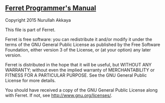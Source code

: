 ## [Ferret Programmer's Manual](http://dropbox.nakkaya.com/builds/ferret-manual.html)

Copyright 2015 Nurullah Akkaya

This file is part of Ferret.

Ferret is free software: you can redistribute it and/or modify it
under the terms of the GNU General Public License as published by
the Free Software Foundation, either version 3 of the License, or
(at your option) any later version. 

Ferret is distributed in the hope that it will be useful, but
WITHOUT ANY WARRANTY; without even the implied warranty of
MERCHANTABILITY or FITNESS FOR A PARTICULAR PURPOSE. See the GNU
General Public License for more details. 

You should have received a copy of the GNU General Public License
along with Ferret. If not, see http://www.gnu.org/licenses/.
